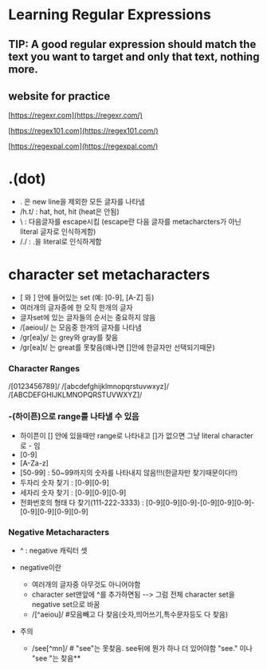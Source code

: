 # Learning Regular Expressions

## TIP: A good regular expression should match the text you want to target and only that text, nothing more.

## website for practice
[https://regexr.com](https://regexr.com/)

[https://regex101.com](https://regex101.com/)

[https://regexpal.com](https://regexpal.com/)

# .(dot) 
- . 은 new line을 제외한 모든 글자를 나타냄
- /h.t/ : hat, hot, hit (heat은 안됨)
- \ : 다음글자를 escape시킴 (escape란 다음 글자를 metacharcters가 아닌 literal 글자로 인식하게함)
- /\./ : .을 literal로 인식하게함

# character set metacharacters
- \[ 와 \] 안에 들어있는 set (예: [0-9], [A-Z] 등)
- 여러개의 글자중에 한 오직 한개의 글자
- 글자set에 있는 글자들의 순서는 중요하지 않음
- /[aeiou]/ 는 모음중 한개의 글자를 나타냄
- /gr[ea]y/ 는 grey와 gray를 찾음
- /gr[ea]t/ 는 great를 못찾음(왜나면 []안에 한글자만 선택되기때문)


### Character Ranges
/[0123456789]/
/[abcdefghijklmnopqrstuvwxyz]/
/[ABCDEFGHIJKLMNOPQRSTUVWXYZ]/


### -(하이픈)으로 range를 나타낼 수 있음 
- 하이픈이 [] 안에 있을때만 range로 나타내고 []가 없으면 그냥 literal character로 - 임
- [0-9]
- [A-Za-z]
- [50-99] : 50~99까지의 숫자를 나타내지 않음!!!(한글자만 찾기때문이다!!)
- 두자리 숫자 찾기 : [0-9][0-9]
- 세자리 숫자 찾기 :  [0-9][0-9][0-9]
- 전화번호의 형태 다 찾기(111-222-3333) : [0-9][0-9][0-9]-[0-9][0-9][0-9]-[0-9][0-9][0-9][0-9]


### Negative Metacharacters
- ^ : negative 캐릭터 셋
- negative이란
  - 여러개의 글자중 아무것도 아니어야함
  - character set맨앞에 ^를 추가하면됨 --> 그럼 전체 character set을 negative set으로 바꿈
  - /[^aeiou]/ #모음빼고 다 찾음(숫자,띄어쓰기,특수문자등도 다 찾음)
 
- 주의
  - /see[^mn]/ # "see"는 못찾음. see뒤에 뭔가 하나 더 있어야함 "see." 이나 "see "는 찾음**

